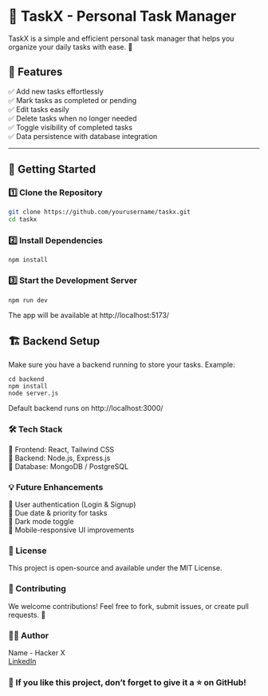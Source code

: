 # 📝 TaskX - Personal Task Manager

TaskX is a simple and efficient personal task manager that helps you organize your daily tasks with ease. 🚀

## 🌟 Features

✅ Add new tasks effortlessly  
✅ Mark tasks as completed or pending  
✅ Edit tasks easily  
✅ Delete tasks when no longer needed  
✅ Toggle visibility of completed tasks  
✅ Data persistence with database integration  

---

## 🚀 Getting Started

### 1️⃣ Clone the Repository
```sh
git clone https://github.com/yourusername/taskx.git
cd taskx
```
### 2️⃣ Install Dependencies
```
npm install
```
### 3️⃣ Start the Development Server
```
npm run dev
```
The app will be available at http://localhost:5173/

## 🏗️ Backend Setup
Make sure you have a backend running to store your tasks. Example:
```
cd backend
npm install
node server.js
```
Default backend runs on http://localhost:3000/

### 🛠️ Tech Stack
🔹 Frontend: React, Tailwind CSS\
🔹 Backend: Node.js, Express.js\
🔹 Database: MongoDB / PostgreSQL

### 💡 Future Enhancements
🔹 User authentication (Login & Signup)\
🔹 Due date & priority for tasks\
🔹 Dark mode toggle\
🔹 Mobile-responsive UI improvements

### 📜 License
This project is open-source and available under the MIT License.

### 🤝 Contributing
We welcome contributions! Feel free to fork, submit issues, or create pull requests. 💙

### 👨‍💻 Author
Name - Hacker X\
[LinkedIn](https://www.linkedin.com/in/Ishwar-meena)


### 🌟 If you like this project, don’t forget to give it a ⭐ on GitHub!

